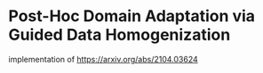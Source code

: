 # Post-Hoc Domain Adaptation via Guided Data Homogenization
implementation of
https://arxiv.org/abs/2104.03624